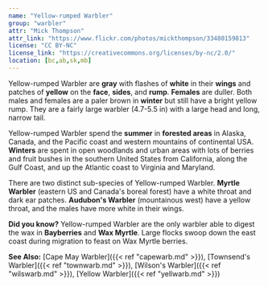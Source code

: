 ```yaml
---
name: "Yellow-rumped Warbler"
group: "warbler"
attr: "Mick Thompson"
attr_link: "https://www.flickr.com/photos/mickthompson/33480159813"
license: "CC BY-NC"
license_link: "https://creativecommons.org/licenses/by-nc/2.0/"
location: [bc,ab,sk,mb]
---
```

Yellow-rumped Warbler are **gray** with flashes of **white** in their **wings** and patches of **yellow** on the **face**, **sides**, and **rump**. **Females** are duller. Both males and females are a paler brown in **winter** but still have a bright yellow rump. They are a fairly large warbler (4.7-5.5 in) with a large head and long, narrow tail.

Yellow-rumped Warbler spend the **summer** in **forested areas** in Alaska, Canada, and the Pacific coast and western mountains of continental USA. **Winters** are spent in open woodlands and urban areas with lots of berries and fruit bushes in the southern United States from California, along the Gulf Coast, and up the Atlantic coast to Virginia and Maryland.

There are two distinct sub-species of Yellow-rumped Warbler. **Myrtle Warbler** (eastern US and Canada's boreal forest) have a white throat and dark ear patches. **Audubon's Warbler** (mountainous west) have a yellow throat, and the males have more white in their wings.

**Did you know?** Yellow-rumped Warbler are the only warbler able to digest the wax in **Bayberries** and **Wax Myrtle**. Large flocks swoop down the east coast during migration to feast on Wax Myrtle berries.

<!-- generated, do not edit -->
**See Also:**
[Cape May Warbler]({{< ref "capewarb.md" >}}),
[Townsend's Warbler]({{< ref "townwarb.md" >}}),
[Wilson's Warbler]({{< ref "wilswarb.md" >}}),
[Yellow Warbler]({{< ref "yellwarb.md" >}})
